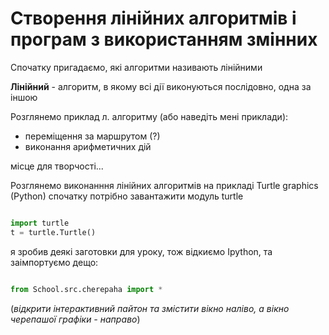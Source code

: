 # Створення лінійних алгоритмів і програм з використанням змінних

Спочатку пригадаємо, які алгоритми називають лінійними

**Лінійний** - алгоритм, в якому всі дії виконуються послідовно, одна за іншою

Розглянемо приклад л. алгоритму (або наведіть мені приклади):

- переміщення за маршрутом (?)
- виконання арифметичних дій

місце для творчості...

Розглянемо виконанння лінійних алгоритмів на прикладі Turtle graphics (Python)
 спочатку потрібно завантажити модуль turtle

``` python

import turtle
t = turtle.Turtle()

```

я зробив деякі заготовки для уроку, тож відкиємо Ipython, та заімпортуємо дещо:

``` python 

from School.src.cherepaha import *

```
(*відкрити інтерактивний пайтон та змістити вікно наліво, а вікно черепашої графіки - направо*)
